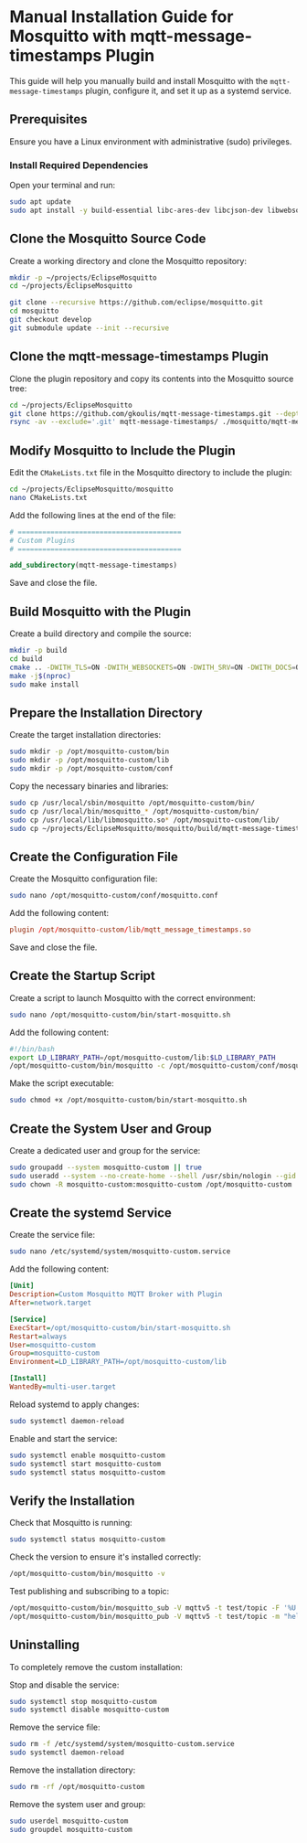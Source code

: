 # Manual Installation Guide for Mosquitto with mqtt-message-timestamps Plugin

This guide will help you manually build and install Mosquitto with the `mqtt-message-timestamps` plugin, configure it, and set it up as a systemd service.

## Prerequisites

Ensure you have a Linux environment with administrative (sudo) privileges.

### Install Required Dependencies

Open your terminal and run:

```bash
sudo apt update
sudo apt install -y build-essential libc-ares-dev libcjson-dev libwebsockets-dev libssl-dev xsltproc docbook-xsl git libcunit1-dev libargon2-dev cmake pkg-config rsync
```

## Clone the Mosquitto Source Code

Create a working directory and clone the Mosquitto repository:

```bash
mkdir -p ~/projects/EclipseMosquitto
cd ~/projects/EclipseMosquitto

git clone --recursive https://github.com/eclipse/mosquitto.git
cd mosquitto
git checkout develop
git submodule update --init --recursive
```

## Clone the mqtt-message-timestamps Plugin

Clone the plugin repository and copy its contents into the Mosquitto source tree:

```bash
cd ~/projects/EclipseMosquitto
git clone https://github.com/gkoulis/mqtt-message-timestamps.git --depth 1
rsync -av --exclude='.git' mqtt-message-timestamps/ ./mosquitto/mqtt-message-timestamps/
```

## Modify Mosquitto to Include the Plugin

Edit the `CMakeLists.txt` file in the Mosquitto directory to include the plugin:

```bash
cd ~/projects/EclipseMosquitto/mosquitto
nano CMakeLists.txt
```

Add the following lines at the end of the file:

```cmake
# ========================================
# Custom Plugins
# ========================================

add_subdirectory(mqtt-message-timestamps)
```

Save and close the file.

## Build Mosquitto with the Plugin

Create a build directory and compile the source:

```bash
mkdir -p build
cd build
cmake .. -DWITH_TLS=ON -DWITH_WEBSOCKETS=ON -DWITH_SRV=ON -DWITH_DOCS=OFF -DWITH_BUNDLED_DEPS=ON
make -j$(nproc)
sudo make install
```

## Prepare the Installation Directory

Create the target installation directories:

```bash
sudo mkdir -p /opt/mosquitto-custom/bin
sudo mkdir -p /opt/mosquitto-custom/lib
sudo mkdir -p /opt/mosquitto-custom/conf
```

Copy the necessary binaries and libraries:

```bash
sudo cp /usr/local/sbin/mosquitto /opt/mosquitto-custom/bin/
sudo cp /usr/local/bin/mosquitto_* /opt/mosquitto-custom/bin/
sudo cp /usr/local/lib/libmosquitto.so* /opt/mosquitto-custom/lib/
sudo cp ~/projects/EclipseMosquitto/mosquitto/build/mqtt-message-timestamps/mqtt_message_timestamps.so /opt/mosquitto-custom/lib/
```

## Create the Configuration File

Create the Mosquitto configuration file:

```bash
sudo nano /opt/mosquitto-custom/conf/mosquitto.conf
```

Add the following content:

```conf
plugin /opt/mosquitto-custom/lib/mqtt_message_timestamps.so
```

Save and close the file.

## Create the Startup Script

Create a script to launch Mosquitto with the correct environment:

```bash
sudo nano /opt/mosquitto-custom/bin/start-mosquitto.sh
```

Add the following content:

```bash
#!/bin/bash
export LD_LIBRARY_PATH=/opt/mosquitto-custom/lib:$LD_LIBRARY_PATH
/opt/mosquitto-custom/bin/mosquitto -c /opt/mosquitto-custom/conf/mosquitto.conf
```

Make the script executable:

```bash
sudo chmod +x /opt/mosquitto-custom/bin/start-mosquitto.sh
```

## Create the System User and Group

Create a dedicated user and group for the service:

```bash
sudo groupadd --system mosquitto-custom || true
sudo useradd --system --no-create-home --shell /usr/sbin/nologin --gid mosquitto-custom mosquitto-custom
sudo chown -R mosquitto-custom:mosquitto-custom /opt/mosquitto-custom
```

## Create the systemd Service

Create the service file:

```bash
sudo nano /etc/systemd/system/mosquitto-custom.service
```

Add the following content:

```ini
[Unit]
Description=Custom Mosquitto MQTT Broker with Plugin
After=network.target

[Service]
ExecStart=/opt/mosquitto-custom/bin/start-mosquitto.sh
Restart=always
User=mosquitto-custom
Group=mosquitto-custom
Environment=LD_LIBRARY_PATH=/opt/mosquitto-custom/lib

[Install]
WantedBy=multi-user.target
```

Reload systemd to apply changes:

```bash
sudo systemctl daemon-reload
```

Enable and start the service:

```bash
sudo systemctl enable mosquitto-custom
sudo systemctl start mosquitto-custom
sudo systemctl status mosquitto-custom
```

## Verify the Installation

Check that Mosquitto is running:

```bash
sudo systemctl status mosquitto-custom
```

Check the version to ensure it's installed correctly:

```bash
/opt/mosquitto-custom/bin/mosquitto -v
```

Test publishing and subscribing to a topic:

```bash
/opt/mosquitto-custom/bin/mosquitto_sub -V mqttv5 -t test/topic -F '%U %U : %p'
/opt/mosquitto-custom/bin/mosquitto_pub -V mqttv5 -t test/topic -m "hello world"
```

## Uninstalling

To completely remove the custom installation:

Stop and disable the service:

```bash
sudo systemctl stop mosquitto-custom
sudo systemctl disable mosquitto-custom
```

Remove the service file:

```bash
sudo rm -f /etc/systemd/system/mosquitto-custom.service
sudo systemctl daemon-reload
```

Remove the installation directory:

```bash
sudo rm -rf /opt/mosquitto-custom
```

Remove the system user and group:

```bash
sudo userdel mosquitto-custom
sudo groupdel mosquitto-custom
```
